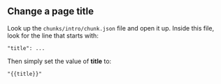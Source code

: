 ## Change a page title

Look up the ```chunks/intro/chunk.json``` file and open it up. Inside this file, look for the line that starts with:

```  
"title": ...
```

Then simply set the value of **title** to:

 ```
 "{{title}}"
 ```
